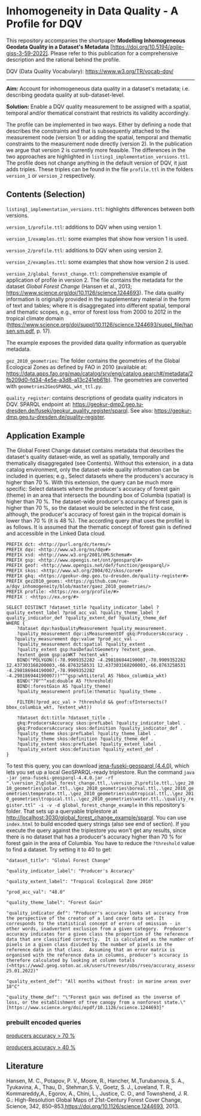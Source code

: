 # Inhomogeneity in Data Quality - A Profile for DQV

This repository accompanies the shortpaper __Modelling Inhomogeneous Geodata Quality in a Dataset's Metadata__ [https://doi.org/10.5194/agile-giss-3-59-2022]. Please refer to this publication for a comprehensive description and the rational behind the profile.

DQV (Data Quality Vocabulary): <https://www.w3.org/TR/vocab-dqv/>

---

__Aim:__ Account for inhomogeneous data quality in a dataset's metadata; i.e. describing geodata quality at sub-dataset-level.

__Solution:__ Enable a DQV quality measurement to be assigned with a spatial, temporal and/or thematical constraint that restricts its validity accordingly.

The profile can be implemented in two ways. Either by defining a node that describes the constraints and that is subsequently attached to the measurement node (version 1) or adding the spatial, temporal and thematic constraints to the measurement node directly (version 2). In the publication we argue that version 2 is currently more feasible. The differences in the two approaches are highlighted in `listing1_implementation_versions.ttl`. The profile does not change anything in the default version of DQV, it just adds triples. These triples can be found in the file `profile.ttl` in the folders `version_1` or `version_2` respectively.

## Contents (Selection)

`listing1_implementation_versions.ttl`: highlights differences between both versions.

`version_1/profile.ttl`: additions to DQV when using version 1.

`version_1/examples.ttl`: some examples that show how version 1 is used.

`version_2/profile.ttl`: additions to DQV when using version 2.

`version_2/examples.ttl`: some examples that show how version 2 is used.

`version_2/global_forest_change.ttl`: comprehensive example of application of profile in version 2. The file contains the metadata for the dataset _Global Forest Change_ (Hansen et al., 2013; <https://www.science.org/doi/10.1126/science.1244693>). The data quality information is originally provided in the supplementary material in the form of text and tables; where it is disaggregated into different spatial, temporal and thematic scopes, e.g., error of forest loss from 2000 to 2012 in the tropical climate domain (<https://www.science.org/doi/suppl/10.1126/science.1244693/suppl_file/hansen.sm.pdf>, p. 17).

The example exposes the provided data quality information as queryable metadata.

`gez_2010_geometries`: The folder contains the geometries of the Global Ecological Zones as defined by FAO in 2010 (available at: <https://data.apps.fao.org/map/catalog/srv/eng/catalog.search#/metadata/2fb209d0-fd34-4e5e-a3d8-a13c241eb61b>). The geometries are converted with `geometries2GeoSPARQL_wkt_ttl.py`.

`quality_register`: contains descriptions of geodata quality indicators in DQV. SPARQL endpoint at: <https://geokur-dmp2.geo.tu-dresden.de/fuseki/geokur_quality_register/sparql>. See also: <https://geokur-dmp.geo.tu-dresden.de/quality-register>.

## Application Example

The Global Forest Change dataset contains metadata that describes the dataset's quality dataset-wide, as well as spatially, temporally and thematically disaggregated (see Contents). Without this extension, in a data catalog environment, only the dataset-wide quality information can be included in queries; e.g., Select datasets where the producers's accuracy is higher than 70 %. With this extension, the query can be much more specific: Select datasets where the producer's accuracy of forest gain (theme) in an area that intersects the bounding box of Columbia (spatial) is higher than 70 %. The dataset-wide producer's accuracy of forest gain is higher than 70 %, so the dataset would be selected in the first case, although, the producer's accuracy of forest gain in the tropical domain is lower than 70 % (it is 48 %). The according query (that uses the profile) is as follows. It is assumed that the thematic concept of forest gain is defined and accessible in the Linked Data cloud.

```SPARQL
PREFIX dct: <http://purl.org/dc/terms/>
PREFIX dqv: <http://www.w3.org/ns/dqv#>
PREFIX xsd: <http://www.w3.org/2001/XMLSchema#> 
PREFIX gsp: <http://www.opengis.net/ont/geosparql#>
PREFIX geof: <http://www.opengis.net/def/function/geosparql/>
PREFIX skos: <http://www.w3.org/2004/02/skos/core#> 
PREFIX gkq: <https://geokur-dmp.geo.tu-dresden.de/quality-register#>
PREFIX gez2010_geoms: <https://github.com/rue-a/dqv_inhomogeneity/blob/master/gaez_2010_geometries/>
PREFIX profile: <https://ex.org/profile/#> 
PREFIX : <https://ex.org/#>

SELECT DISTINCT ?dataset_title ?quality_indicator_label ?quality_extent_label ?prod_acc_val ?quality_theme_label ?quality_indicator_def ?quality_extent_def ?quality_theme_def
WHERE {
    ?dataset dqv:hasQualityMeasurement ?quality_measurement.
    ?quality_measurement dqv:isMeasurementOf gkq:ProducersAccuracy .
   ?quality_measurement dqv:value ?prod_acc_val .
    ?quality_measurement dct:spatial ?quality_extent .
    ?quality_extent gsp:hasDefaultGeometry ?extent_geom.
    ?extent_geom gsp:asWKT ?extent_wkt .
    BIND("POLYGON((-78.9909352282 -4.298186944190007,-78.9909352282 12.437303168200003,-66.8763258531 12.437303168200003,-66.8763258531 -4.298186944190007,-78.9909352282 -4.298186944190007))"^^gsp:wktLiteral AS ?bbox_columbia_wkt)
    BIND("70"^^xsd:double AS ?threshold)
    BIND(:forestGain AS ?quality_theme)
    ?quality_measurement profile:thematic ?quality_theme .
    
    FILTER(?prod_acc_val > ?threshold && geof:sfIntersects(?bbox_columbia_wkt, ?extent_wkt))
    
    ?dataset dct:title ?dataset_title . 
    gkq:ProducersAccuracy skos:prefLabel ?quality_indicator_label .
    gkq:ProducersAccuracy skos:definition ?quality_indicator_def .    
    ?quality_theme skos:prefLabel ?quality_theme_label .
    ?quality_theme skos:definition ?quality_theme_def .
    ?quality_extent skos:prefLabel ?quality_extent_label .
    ?quality_extent skos:definition ?quality_extent_def .
}
```

To test this query, you can download [jena-fuseki-geosparql (4.4.0)](https://repo1.maven.org/maven2/org/apache/jena/jena-fuseki-geosparql/4.4.0/jena-fuseki-geosparql-4.4.0.jar), which lets you set up a local GeoSPARQL-ready triplestore. Run the command `java -jar jena-fuseki-geosparql-4.4.0.jar -rf ".\version_2\global_forest_change.ttl,.\version_2\profile.ttl,.\gez_2010_geometries\polar.ttl,.\gez_2010_geometries\boreal.ttl,.\gez_2010_geometries\temperate.ttl,.\gez_2010_geometries\subtropical.ttl,.\gez_2010_geometries\tropical.ttl,.\gez_2010_geometries\water.ttl,.\quality_register.ttl" -i -v -d global_forest_change_example` in this repository's folder. That sets up a queryable triplestore at <http://localhost:3030/global_forest_change_example/sparql>. You can use `index.html` to build encoded query strings (also see end of section).
If you execute the query against the triplestore you won't get any results, since there is no dataset that has a producer's accuracy higher than 70 % for forest gain in the area of Columbia. You have to reduce the `?threshold` value to find a dataset. Try setting it to 40 to get:

    "dataset_title": "Global Forest Change"

    "quality_indicator_label": "Producer's Accuracy"

    "quality_extent_label": "Tropical Ecological Zone 2010"

    "prod_acc_val": "48.0"

    "quality_theme_label": "Forest Gain"

    "quality_indicator_def": "Producer's accuracy looks at accuracy from the perspective of the creator of a land cover data set. It corresponds to the statistical concept of errors of omission - in other words, inadvertent exclusion from a given category.  Producer's accuracy indicates for a given class the proportion of the reference data that are classified correctly.  It is calculated as the number of pixels in a given class divided by the number of pixels in the reference data in that class.  Assuming that an error matrix is organised with the reference data in columns, producer's accuracy is therefore calculated by looking at column totals (<https://www2.geog.soton.ac.uk/users/trevesr/obs/rseo/accuracy_assessment__error_matrices.html>; 25.01.2022)"

    "quality_extent_def": "All months without frost: in marine areas over 18°C"

    "quality_theme_def": "\"Forest gain was defined as the inverse of loss, or the establishment of tree canopy from a nonforest state.\" [https://www.science.org/doi/epdf/10.1126/science.1244693]"

### prebuilt encoded queries

[producers accuracy > 70 %](http://localhost:3030/global_forest_change_example/sparql?query=%20%20%20%20%20%20PREFIX%20dct%3A%20%3Chttp%3A%2F%2Fpurl.org%2Fdc%2Fterms%2F%3E%0A%20%20%20%20%20%20PREFIX%20dqv%3A%20%3Chttp%3A%2F%2Fwww.w3.org%2Fns%2Fdqv%23%3E%0A%20%20%20%20%20%20PREFIX%20xsd%3A%20%3Chttp%3A%2F%2Fwww.w3.org%2F2001%2FXMLSchema%23%3E%20%0A%20%20%20%20%20%20PREFIX%20gsp%3A%20%3Chttp%3A%2F%2Fwww.opengis.net%2Font%2Fgeosparql%23%3E%0A%20%20%20%20%20%20PREFIX%20geof%3A%20%3Chttp%3A%2F%2Fwww.opengis.net%2Fdef%2Ffunction%2Fgeosparql%2F%3E%0A%20%20%20%20%20%20PREFIX%20skos%3A%20%3Chttp%3A%2F%2Fwww.w3.org%2F2004%2F02%2Fskos%2Fcore%23%3E%20%0A%20%20%20%20%20%20PREFIX%20gkq%3A%20%3Chttps%3A%2F%2Fgeokur-dmp.geo.tu-dresden.de%2Fquality-register%23%3E%0A%20%20%20%20%20%20PREFIX%20gez2010_geoms%3A%20%3Chttps%3A%2F%2Fgithub.com%2Frue-a%2Fdqv_inhomogeneity%2Fblob%2Fmaster%2Fgaez_2010_geometries%2F%3E%0A%20%20%20%20%20%20PREFIX%20profile%3A%20%3Chttps%3A%2F%2Fex.org%2Fprofile%2F%23%3E%20%0A%20%20%20%20%20%20PREFIX%20%3A%20%3Chttps%3A%2F%2Fex.org%2F%23%3E%0A%20%20%20%20%20%20%0A%20%20%20%20%20%20SELECT%20DISTINCT%20%3Fdataset_title%20%3Fquality_indicator_label%20%3Fquality_extent_label%20%3Fprod_acc_val%20%3Fquality_theme_label%20%3Fquality_indicator_def%20%3Fquality_extent_def%20%3Fquality_theme_def%0A%20%20%20%20%20%20WHERE%20%7B%0A%20%20%20%20%20%20%20%20%20%20%3Fdataset%20dqv%3AhasQualityMeasurement%20%3Fquality_measurement.%0A%20%20%20%20%20%20%20%20%20%20%3Fquality_measurement%20dqv%3AisMeasurementOf%20gkq%3AProducersAccuracy%20.%0A%20%20%20%20%20%20%20%20%20%20%3Fquality_measurement%20dqv%3Avalue%20%3Fprod_acc_val%20.%0A%20%20%20%20%20%20%20%20%20%20%3Fquality_measurement%20dct%3Aspatial%20%3Fquality_extent%20.%0A%20%20%20%20%20%20%20%20%20%20%3Fquality_extent%20gsp%3AhasDefaultGeometry%20%3Fextent_geom.%0A%20%20%20%20%20%20%20%20%20%20%3Fextent_geom%20gsp%3AasWKT%20%3Fextent_wkt%20.%0A%20%20%20%20%20%20%20%20%20%20BIND(%22POLYGON((-78.9909352282%20-4.298186944190007%2C-78.9909352282%2012.437303168200003%2C-66.8763258531%2012.437303168200003%2C-66.8763258531%20-4.298186944190007%2C-78.9909352282%20-4.298186944190007))%22%5E%5Egsp%3AwktLiteral%20AS%20%3Fbbox_columbia_wkt)%0A%20%20%20%20%20%20%20%20%20%20BIND(%2270%22%5E%5Exsd%3Adouble%20AS%20%3Fthreshold)%0A%20%20%20%20%20%20%20%20%20%20BIND(%3AforestGain%20AS%20%3Fquality_theme)%0A%20%20%20%20%20%20%20%20%20%20%3Fquality_measurement%20profile%3Athematic%20%3Fquality_theme%20.%0A%20%20%20%20%20%20%20%20%20%20%0A%20%20%20%20%20%20%20%20%20%20FILTER(%3Fprod_acc_val%20%3E%20%3Fthreshold%20%26%26%20geof%3AsfIntersects(%3Fbbox_columbia_wkt%2C%20%3Fextent_wkt))%0A%20%20%20%20%20%20%20%20%20%20%0A%20%20%20%20%20%20%20%20%20%20%3Fdataset%20dct%3Atitle%20%3Fdataset_title%20.%20%0A%20%20%20%20%20%20%20%20%20%20gkq%3AProducersAccuracy%20skos%3AprefLabel%20%3Fquality_indicator_label%20.%0A%20%20%20%20%20%20%20%20%20%20gkq%3AProducersAccuracy%20skos%3Adefinition%20%3Fquality_indicator_def%20.%20%20%20%20%0A%20%20%20%20%20%20%20%20%20%20%3Fquality_theme%20skos%3AprefLabel%20%3Fquality_theme_label%20.%0A%20%20%20%20%20%20%20%20%20%20%3Fquality_theme%20skos%3Adefinition%20%3Fquality_theme_def%20.%0A%20%20%20%20%20%20%20%20%20%20%3Fquality_extent%20skos%3AprefLabel%20%3Fquality_extent_label%20.%0A%20%20%20%20%20%20%20%20%20%20%3Fquality_extent%20skos%3Adefinition%20%3Fquality_extent_def%20.%0A%20%20%20%20%20%20%7D%0A%20%20%20%20&format=json)

[producers accuracy > 40 %](http://localhost:3030/global_forest_change_example/sparql?query=%20%20%20%20%20%20PREFIX%20dct%3A%20%3Chttp%3A%2F%2Fpurl.org%2Fdc%2Fterms%2F%3E%0A%20%20%20%20%20%20PREFIX%20dqv%3A%20%3Chttp%3A%2F%2Fwww.w3.org%2Fns%2Fdqv%23%3E%0A%20%20%20%20%20%20PREFIX%20xsd%3A%20%3Chttp%3A%2F%2Fwww.w3.org%2F2001%2FXMLSchema%23%3E%20%0A%20%20%20%20%20%20PREFIX%20gsp%3A%20%3Chttp%3A%2F%2Fwww.opengis.net%2Font%2Fgeosparql%23%3E%0A%20%20%20%20%20%20PREFIX%20geof%3A%20%3Chttp%3A%2F%2Fwww.opengis.net%2Fdef%2Ffunction%2Fgeosparql%2F%3E%0A%20%20%20%20%20%20PREFIX%20skos%3A%20%3Chttp%3A%2F%2Fwww.w3.org%2F2004%2F02%2Fskos%2Fcore%23%3E%20%0A%20%20%20%20%20%20PREFIX%20gkq%3A%20%3Chttps%3A%2F%2Fgeokur-dmp.geo.tu-dresden.de%2Fquality-register%23%3E%0A%20%20%20%20%20%20PREFIX%20gez2010_geoms%3A%20%3Chttps%3A%2F%2Fgithub.com%2Frue-a%2Fdqv_inhomogeneity%2Fblob%2Fmaster%2Fgaez_2010_geometries%2F%3E%0A%20%20%20%20%20%20PREFIX%20profile%3A%20%3Chttps%3A%2F%2Fex.org%2Fprofile%2F%23%3E%20%0A%20%20%20%20%20%20PREFIX%20%3A%20%3Chttps%3A%2F%2Fex.org%2F%23%3E%0A%20%20%20%20%20%20%0A%20%20%20%20%20%20SELECT%20DISTINCT%20%3Fdataset_title%20%3Fquality_indicator_label%20%3Fquality_extent_label%20%3Fprod_acc_val%20%3Fquality_theme_label%20%3Fquality_indicator_def%20%3Fquality_extent_def%20%3Fquality_theme_def%0A%20%20%20%20%20%20WHERE%20%7B%0A%20%20%20%20%20%20%20%20%20%20%3Fdataset%20dqv%3AhasQualityMeasurement%20%3Fquality_measurement.%0A%20%20%20%20%20%20%20%20%20%20%3Fquality_measurement%20dqv%3AisMeasurementOf%20gkq%3AProducersAccuracy%20.%0A%20%20%20%20%20%20%20%20%20%20%3Fquality_measurement%20dqv%3Avalue%20%3Fprod_acc_val%20.%0A%20%20%20%20%20%20%20%20%20%20%3Fquality_measurement%20dct%3Aspatial%20%3Fquality_extent%20.%0A%20%20%20%20%20%20%20%20%20%20%3Fquality_extent%20gsp%3AhasDefaultGeometry%20%3Fextent_geom.%0A%20%20%20%20%20%20%20%20%20%20%3Fextent_geom%20gsp%3AasWKT%20%3Fextent_wkt%20.%0A%20%20%20%20%20%20%20%20%20%20BIND(%22POLYGON((-78.9909352282%20-4.298186944190007%2C-78.9909352282%2012.437303168200003%2C-66.8763258531%2012.437303168200003%2C-66.8763258531%20-4.298186944190007%2C-78.9909352282%20-4.298186944190007))%22%5E%5Egsp%3AwktLiteral%20AS%20%3Fbbox_columbia_wkt)%0A%20%20%20%20%20%20%20%20%20%20BIND(%2240%22%5E%5Exsd%3Adouble%20AS%20%3Fthreshold)%0A%20%20%20%20%20%20%20%20%20%20BIND(%3AforestGain%20AS%20%3Fquality_theme)%0A%20%20%20%20%20%20%20%20%20%20%3Fquality_measurement%20profile%3Athematic%20%3Fquality_theme%20.%0A%20%20%20%20%20%20%20%20%20%20%0A%20%20%20%20%20%20%20%20%20%20FILTER(%3Fprod_acc_val%20%3E%20%3Fthreshold%20%26%26%20geof%3AsfIntersects(%3Fbbox_columbia_wkt%2C%20%3Fextent_wkt))%0A%20%20%20%20%20%20%20%20%20%20%0A%20%20%20%20%20%20%20%20%20%20%3Fdataset%20dct%3Atitle%20%3Fdataset_title%20.%20%0A%20%20%20%20%20%20%20%20%20%20gkq%3AProducersAccuracy%20skos%3AprefLabel%20%3Fquality_indicator_label%20.%0A%20%20%20%20%20%20%20%20%20%20gkq%3AProducersAccuracy%20skos%3Adefinition%20%3Fquality_indicator_def%20.%20%20%20%20%0A%20%20%20%20%20%20%20%20%20%20%3Fquality_theme%20skos%3AprefLabel%20%3Fquality_theme_label%20.%0A%20%20%20%20%20%20%20%20%20%20%3Fquality_theme%20skos%3Adefinition%20%3Fquality_theme_def%20.%0A%20%20%20%20%20%20%20%20%20%20%3Fquality_extent%20skos%3AprefLabel%20%3Fquality_extent_label%20.%0A%20%20%20%20%20%20%20%20%20%20%3Fquality_extent%20skos%3Adefinition%20%3Fquality_extent_def%20.%0A%20%20%20%20%20%20%7D%0A%20%20%20%20&format=json)

## Literature

Hansen, M. C., Potapov, P. V., Moore, R., Hancher, M.,Turubanova, S. A., Tyukavina, A., Thau, D., Stehman,S. V., Goetz, S. J., Loveland, T. R., Kommareddy,A., Egorov, A., Chini, L., Justice, C. O., and Townshend, J. R. G.: High-Resolution Global Maps of 21st-Century Forest Cover Change, Science, 342, 850–853,<https://doi.org/10.1126/science.1244693>, 2013.

